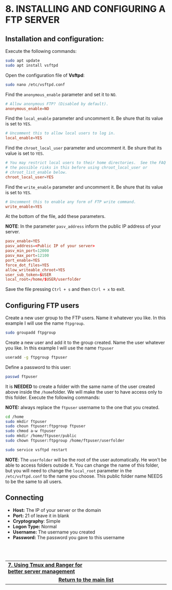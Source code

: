 # 8. INSTALLING AND CONFIGURING A FTP SERVER

## Installation and configuration:
Execute the following commands:

```bash
sudo apt update
sudo apt install vsftpd
```

Open the configuration file of **Vsftpd**:

```bash
sudo nano /etc/vsftpd.conf
```

Find the `anonymous_enable` parameter and set it to `NO`.

```conf
# Allow anonymous FTP? (Disabled by default).
anonymous_enable=NO
```

Find the `local_enable` parameter and uncomment it. Be shure that its value is set to `YES`.

```conf
# Uncomment this to allow local users to log in.
local_enable=YES
```

Find the `chroot_local_user` parameter and uncomment it. Be shure that its value is set to `YES`.

```conf
# You may restrict local users to their home directories.  See the FAQ for
# the possible risks in this before using chroot_local_user or
# chroot_list_enable below.
chroot_local_user=YES
```

Find the `write_enable` parameter and uncomment it. Be shure that its value is set to `YES`.

```conf
# Uncomment this to enable any form of FTP write command.
write_enable=YES
```

At the bottom of the file, add these parameters.

**NOTE**: In the parameter `pasv_address` inform the public IP address of your server.

```conf
pasv_enable=YES
pasv_address=<Public IP of your server>
pasv_min_port=12000
pasv_max_port=12100
port_enable=YES
force_dot_files=YES
allow_writeable_chroot=YES
user_sub_token=$USER
local_root=/home/$USER/userfolder
```

Save the file pressing `Ctrl + s` and then `Ctrl + x` to exit.

## Configuring FTP users

Create a new user group to the FTP users. Name it whatever you like. In this example I will use the name `ftpgroup`.

```bash
sudo groupadd ftpgroup
```

Create a new user and add it to the group created. Name the user whatever you like. In this example I will use the name `ftpuser`

```bash
useradd -g ftpgroup ftpuser
```

Define a password to this user:

```bash
passwd ftpuser
```

It is **NEEDED** to create a folder with the same name of the user created above inside the `/home`folder.
We will make the user to have access only to this folder. Execute the following commands:

**NOTE:** always replace the `ftpuser` username to the one that you created.

```bash
cd /home
sudo mkdir ftpuser
sudo choun ftpuser:ftpgroup ftpuser
sudo chmod a-w ftpuser
sudo mkdir /home/ftpuser/public
sudo chown ftpuser:ftpgroup /home/ftpuser/userfolder

sudo service vsftpd restart
```

**NOTE**: The `userfolder` will be the root of the user automatically. He won't be able to access folders outside it.
You can change the name of this folder, but you will need to change the `local_root` parameter in the `/etc/vsftpd.conf` to the name you choose.
This public folder name NEEDS to be the same to all users.

## Connecting

* **Host:** The IP of your server or the domain
* **Port:** 21 of leave it in blank
* **Cryptography**: Simple
* **Logon Type:** Normal
* **Username:** The username you created
* **Password:** The password you gave to this username

<br><br>
<div>
    <table width="9000">
        <tr>
            <td width="9000">
                <a href="https://github.com/andregalastri/tutorials/blob/main/Ubuntu%20Server/7.%20Using%20Tmux%20and%20Ranger%20for%20better%20server%20management.md">
                    <b>7. Using Tmux and Ranger for better server management</b>
                </a>
            </td>
            <td width="50%" align="right">
                <a href="">
                    <b></b>
                </a>
            </td>
        </tr>
        <tr>
            <td width="9000" colspan="2" align="center">
                <a href="">
                    <b>Return to the main list</b>
                </a>
            </td>
        </tr>
    </table>
</div>
